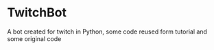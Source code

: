 # TwitchBot
A bot created for twitch in Python, some code reused form tutorial and some original code

